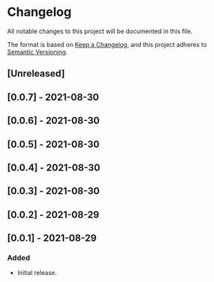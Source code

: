 # Changelog

All notable changes to this project will be documented in this file.

The format is based on [Keep a Changelog](https://keepachangelog.com/en/1.0.0/),
and this project adheres to [Semantic Versioning](https://semver.org/spec/v2.0.0.html).

## [Unreleased]

## [0.0.7] - 2021-08-30

## [0.0.6] - 2021-08-30

## [0.0.5] - 2021-08-30

## [0.0.4] - 2021-08-30

## [0.0.3] - 2021-08-30

## [0.0.2] - 2021-08-29

## [0.0.1] - 2021-08-29

### Added
- Initial release.
